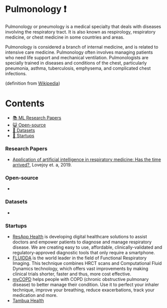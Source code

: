 # Pulmonology :heavy_exclamation_mark:
Pulmonology or pneumology is a medical specialty that deals with diseases involving the respiratory tract. It is also known as respirology, respiratory medicine, or chest medicine in some countries and areas.

Pulmonology is considered a branch of internal medicine, and is related to intensive care medicine. Pulmonology often involves managing patients who need life support and mechanical ventilation. Pulmonologists are specially trained in diseases and conditions of the chest, particularly pneumonia, asthma, tuberculosis, emphysema, and complicated chest infections.

(definition from [Wikipedia](https://en.wikipedia.org/wiki/Pulmonology))

# Contents 
- [:books: ML Research Papers](#research-papers)
- [:smiley_cat: Open-source](#open-source)
- [:notebook: Datasets](#datasets)
- [:eyes: Startups](#startups)

### Research Papers
- [Application of artificial intelligence in respiratory medicine: Has the time arrived?](https://onlinelibrary.wiley.com/doi/full/10.1111/resp.13676), Lovejoy et. a, 2019.
### Open-source
- 
### Datasets
- 
### Startups
- [ResApp Health](https://www.resapphealth.com.au/) is developing digital healthcare solutions to assist doctors and empower patients to diagnose and manage respiratory disease. We are creating easy to use, affordable, clinically-validated and regulatory-approved diagnostic tools that only require a smartphone.
- [FLUIDDA](https://www.fluidda.com/) is the world leader in the field of Functional Respiratory Imaging. This technique combines HRCT scans and Computational Fluid Dynamics technology, which offers vast improvements by making clinical trials shorter, faster and thus, more cost effective.
- [myCOPD](https://www.nhs.uk/apps-library/mycopd/)  helps people with COPD (chronic obstructive pulmonary disease) to better manage their condition. Use it to perfect your inhaler technique, improve your breathing, reduce exacerbations, track your medication and more.
- [Tambua Health](https://www.tambuahealth.com/) 
